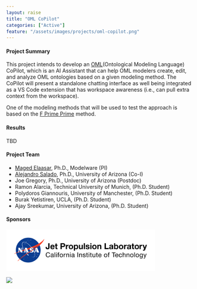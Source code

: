 ```yaml
---
layout: raise
title: "OML CoPilot"
categories: ["Active"]
feature: "/assets/images/projects/oml-copilot.png"
---
```


#### Project Summary

This project intends to develop an [OML](https://www.opencaesar.io/oml/)(Ontological Modeling Language) CoPilot, which is an AI Assistant that can help OML modelers create, edit, and analyze OML ontologies based on a given modeling method. The CoPilot will present a standalone chatting interface as well being integrated as a VS Code extension that has workspace awareness (i.e., can pull extra context from the workspace).

One of the modeling methods that will be used to test the approach is based on the [F Prime Prime](https://github.com/nasa/fpp) method.

#### Results

TBD

#### Project Team

- [Maged Elaasar](/maged-elaasar.html), Ph.D., Modelware (PI)
- [Alejandro Salado](https://sie.engineering.arizona.edu/faculty-staff/faculty/alejandro-salado), Ph.D., University of Arizona (Co-I)
- Joe Gregory, Ph.D., University of Arizona (Postdoc)
- Ramon Alarcia, Technical University of Munich, (Ph.D. Student)
- Polydoros Giannouris, University of Manchester, (Ph.D. Student)
- Burak Yetistiren, UCLA, (Ph.D. Student)
- Ajay Sreekumar, University of Arizona, (Ph.D. Student)

#### Sponsors

[<img width="400px" src="/assets/images/jpl-logo.png"/>](https://www.jpl.nasa.gov/)

[<img width="400px" src="https://upload.wikimedia.org/wikipedia/commons/b/b6/University_of_Arizona_logo.svg"/>](https://sie.engineering.arizona.edu/)

